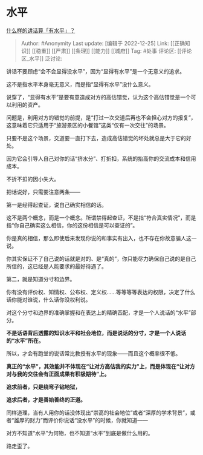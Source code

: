 # 水平
[什么样的讲话算「有水平」？](https://www.zhihu.com/question/25435876/answer/2815716584)

> Author: #Anonymity
> Last update: [编辑于 2022-12-25]
> Link: [[正确知识]] [[稳重]] [[严肃]] [[条理]] [[能力]] [[城府]]
> Tag: #处事
> 评论区: [[评论区_水平]]
> 泛讨论:

讲话不要顾虑“会不会显得没水平”，因为“显得有水平”是一个无意义的追求。

这不是指水平本身毫无意义，而是指“显得有水平”没什么意义。

说穿了，“显得有水平”是要有意造成对方的高估错觉，认为这个高估错觉是一个可以利用的资产。

问题是，利用对方的错觉的前提，是“打过一次交道后再也不会担心对方的报复”，这意味着它只适用于“旅游景区的小餐馆”这类“仅有一次交往”的场景。

只要不是这个场景，交道要一直打下去，造成高估错觉的坏处就总是大于它的好处。

因为它会引导人自己对你的话“挤水分”、打折扣，系统的抬高你的交流成本和信用成本。

不折不扣的因小失大。

把话说好，只需要注意两条——

第一是经得起查证，说自己确实相信的话。

这不是两个概念，而是一个概念。所谓禁得起查证，不是指“符合真实情况”，而是指“你自己确实这么相信，你的这份相信是可以查证的”。

你是真的相信，那么即使后来发现你说的和事实有出入，也不存在你故意骗人这一说。

你其实保证不了自己说的话就是对的、是“真的”，你只能尽力确保自己说的是自己所信的，这已经是人能要求的最好待遇了。

第二，就是知道分寸和边界。

你有没有评价权、知情权、公布权、定义权……等等等等表达的权限，决定了什么话你能对谁说，什么话你没权利说。

对这个分寸和边界的准确掌握和在表达上的精确匹配，才是一个人说话的“水平”部分。

**不是话语背后透露的知识水平和社会地位，而是说话的分寸，才是一个人说话的“水平”所在。**

所以，才会有跑堂的说话常比教授有水平的现象——而且这个概率很不低。

**真正的“水平”，其效能并不体现在“让对方高估我的实力”上，而是体现在“让对方对与我的交往会有正面成果有积极期待”上。**

**追求前者，只是绕弯子钻地狱，**

**追求后者，才是善始善终的正道。**

同样道理，当有人用你的话没体现出“崇高的社会地位”或者“深厚的学术背景”，或者“雄厚的财力”而评价你说话“没水平”的时候，你就知道——

对方不知道“水平”为何物，也不知道“水平”到底是做什么用的。

路走歪了。
